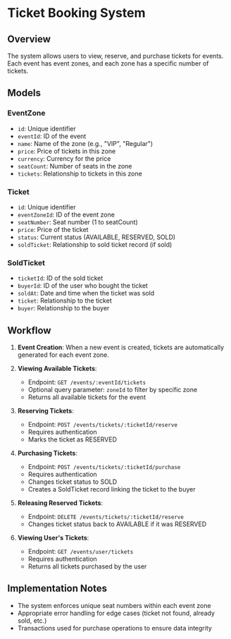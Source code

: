 # Ticket Booking System

## Overview

The system allows users to view, reserve, and purchase tickets for events. Each event has event zones, and each zone has a specific number of tickets.

## Models

### EventZone

- `id`: Unique identifier
- `eventId`: ID of the event
- `name`: Name of the zone (e.g., "VIP", "Regular")
- `price`: Price of tickets in this zone
- `currency`: Currency for the price
- `seatCount`: Number of seats in the zone
- `tickets`: Relationship to tickets in this zone

### Ticket

- `id`: Unique identifier
- `eventZoneId`: ID of the event zone
- `seatNumber`: Seat number (1 to seatCount)
- `price`: Price of the ticket
- `status`: Current status (AVAILABLE, RESERVED, SOLD)
- `soldTicket`: Relationship to sold ticket record (if sold)

### SoldTicket

- `ticketId`: ID of the sold ticket
- `buyerId`: ID of the user who bought the ticket
- `soldAt`: Date and time when the ticket was sold
- `ticket`: Relationship to the ticket
- `buyer`: Relationship to the buyer

## Workflow

1. **Event Creation**: When a new event is created, tickets are automatically generated for each event zone.

2. **Viewing Available Tickets**:

   - Endpoint: `GET /events/:eventId/tickets`
   - Optional query parameter: `zoneId` to filter by specific zone
   - Returns all available tickets for the event

3. **Reserving Tickets**:

   - Endpoint: `POST /events/tickets/:ticketId/reserve`
   - Requires authentication
   - Marks the ticket as RESERVED

4. **Purchasing Tickets**:

   - Endpoint: `POST /events/tickets/:ticketId/purchase`
   - Requires authentication
   - Changes ticket status to SOLD
   - Creates a SoldTicket record linking the ticket to the buyer

5. **Releasing Reserved Tickets**:

   - Endpoint: `DELETE /events/tickets/:ticketId/reserve`
   - Changes ticket status back to AVAILABLE if it was RESERVED

6. **Viewing User's Tickets**:
   - Endpoint: `GET /events/user/tickets`
   - Requires authentication
   - Returns all tickets purchased by the user

## Implementation Notes

- The system enforces unique seat numbers within each event zone
- Appropriate error handling for edge cases (ticket not found, already sold, etc.)
- Transactions used for purchase operations to ensure data integrity
